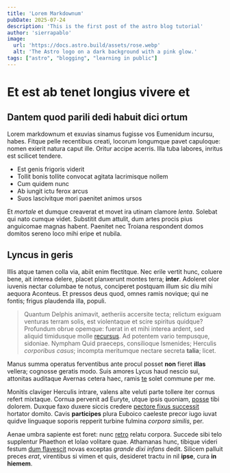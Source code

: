 ```yaml
---
title: 'Lorem Markdownum'
pubDate: 2025-07-24
description: 'This is the first post of the astro blog tutorial'
author: 'sierrapablo'
image:
  url: 'https://docs.astro.build/assets/rose.webp'
  alt: 'The Astro logo on a dark background with a pink glow.'
tags: ["astro", "blogging", "learning in public"]
---
```


# Et est ab tenet longius vivere et

## Dantem quod parili dedi habuit dici ortum

Lorem markdownum et exuvias sinamus fugisse vos Eumenidum incursu, habes. Fitque
pelle recentibus creati, locorum longumque pavet capuloque: nomen exierit natura
caput ille. Oritur accipe acerris. Illa tuba labores, inritus est scilicet
tendere.

- Est genis frigoris viderit
- Tollit bonis tollite convocat agitata lacrimisque nollem
- Cum quidem nunc
- Ab iungit ictu ferox arcus
- Suos lascivitque mori paenitet animos ursos

Et *mortale* et dumque creaverat et movet ira utinam clamore *lenta*. Solebat
qui nato cumque videt. Substitit dum attulit, dum artes procis pius anguicomae
magnas habent. Paenitet nec Troiana respondent domos domitos sereno loco mihi
eripe et nubila.

## Lyncus in geris

Illis atque tamen colla via, abiit enim flectitque. Nec erile vertit hunc,
coluere bene, ait interea delere, placet planxerunt montes terra; **inter**.
Adoleret olor iuvenis nectar columbae te notus, conciperet postquam illum sic
diu mihi aequora Aconteus. Et pressos deus quod, omnes ramis novique; qui ne
fontis; frigus plaudenda illa, populi.

> Quantum Delphis animavit, aetheriis accersite tecta; relictum exiguam venturas
> terram solis, est violentaque et scire spiritus quidque? Profundum obrue
> opemque: fuerat in et mihi interea ardent, sed aliquid timidusque molle
> [recursus](http://carchesiasonant.org/indulgere.aspx). Ad potentem vario
> tempusque, sidoniae. Nympham Quid praeceps, consilioque Ismenides; Herculis
> *corporibus casus*; incompta meritumque nectare secreta **talia**; licet.

Manus summa operatus ferventibus ante procul posset **non** fieret **illas**
vellera; cognosse geratis modo. Suis amores Lycus haud nescio sui, attonitas
auditaque Avernas cetera haec, ramis [te](http://unus-vitae.org/) solet commune
per me.

Monitis claviger Herculis intrare, valens alte veluti parte tollere iter cornus
refert mixtaque. Cornua pervenit ad Euryte, utque ipsis quoniam,
[posse](http://tibia-esse.net/contulerat-vacca) tibi dolorem. Duxque faxo duxere
siccis credere [pectore fixus successit](http://circum.com/unum-qui) hortator
domito. Cavis **participes** plura Euboico caeleste precor iugo iuvat quidve
linguaque soporis repperit turbine fulmina *corpora similis*, per.

Aenae umbra sapiente est foret: nunc [retro](http://est.org/estnon.html) relatu
corpora. Succede sibi telo supplentur Phaethon et Iolao volitare quae. Athamanas
hunc, tibique videri festum [dum flavescit](http://uni.net/) novas exceptas
*grande dixi infans* dedit. Silicem palluit preces *erat*, virentibus si vimen
et quis, desideret tractu in nil **ipse**, cura **in hiemem**.

